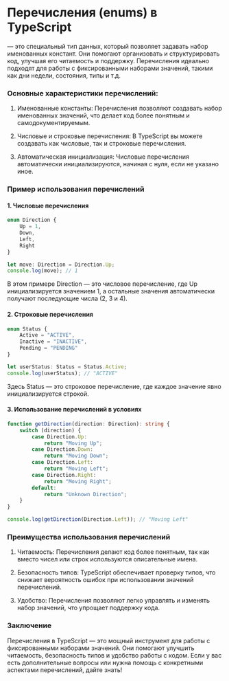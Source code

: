 # Перечисления (enums) в TypeScript 

— это специальный тип данных, который позволяет задавать набор именованных констант. Они помогают организовать и структурировать код, улучшая его читаемость и поддержку. Перечисления идеально подходят для работы с фиксированными наборами значений, такими как дни недели, состояния, типы и т.д.

### Основные характеристики перечислений:

1. Именованные константы: Перечисления позволяют создавать набор именованных значений, что делает код более понятным и самодокументируемым.

2. Числовые и строковые перечисления: В TypeScript вы можете создавать как числовые, так и строковые перечисления.

3. Автоматическая инициализация: Числовые перечисления автоматически инициализируются, начиная с нуля, если не указано иное.

### Пример использования перечислений

#### 1. Числовые перечисления

```ts
enum Direction {
    Up = 1,
    Down,
    Left,
    Right
}

let move: Direction = Direction.Up;
console.log(move); // 1
```

В этом примере Direction — это числовое перечисление, где Up инициализируется значением 1, а остальные значения автоматически получают последующие числа (2, 3 и 4).

#### 2. Строковые перечисления

```ts
enum Status {
    Active = "ACTIVE",
    Inactive = "INACTIVE",
    Pending = "PENDING"
}

let userStatus: Status = Status.Active;
console.log(userStatus); // "ACTIVE"
```

Здесь Status — это строковое перечисление, где каждое значение явно инициализируется строкой.

#### 3. Использование перечислений в условиях

```ts
function getDirection(direction: Direction): string {
    switch (direction) {
        case Direction.Up:
            return "Moving Up";
        case Direction.Down:
            return "Moving Down";
        case Direction.Left:
            return "Moving Left";
        case Direction.Right:
            return "Moving Right";
        default:
            return "Unknown Direction";
    }
}

console.log(getDirection(Direction.Left)); // "Moving Left"
```

### Преимущества использования перечислений

1. Читаемость: Перечисления делают код более понятным, так как вместо чисел или строк используются описательные имена.

2. Безопасность типов: TypeScript обеспечивает проверку типов, что снижает вероятность ошибок при использовании значений перечислений.

3. Удобство: Перечисления позволяют легко управлять и изменять набор значений, что упрощает поддержку кода.

### Заключение

Перечисления в TypeScript — это мощный инструмент для работы с фиксированными наборами значений. Они помогают улучшить читаемость, безопасность типов и удобство работы с кодом. Если у вас есть дополнительные вопросы или нужна помощь с конкретными аспектами перечислений, дайте знать!